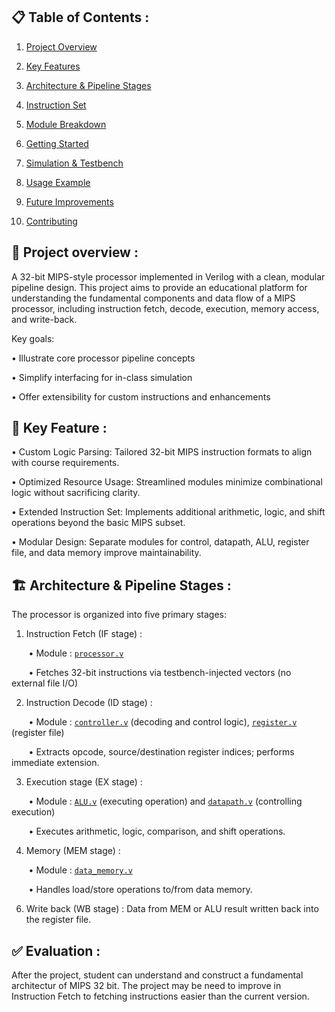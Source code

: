 ## 📋 Table of Contents :

1. [Project Overview](#project-overview)

2. [Key Features](#key-features)

3. [Architecture & Pipeline Stages](#architecture-pipeline-stages)

4. [Instruction Set](#instruction-set)

5. [Module Breakdown](#module-breakdown)

6. [Getting Started](#getting-started)

7. [Simulation & Testbench](#simulation-testbench)

8. [Usage Example](#usage-example)

9. [Future Improvements](#future-improvements)

10. [Contributing](#contributing)

## 📝 Project overview :
A 32-bit MIPS-style processor implemented in Verilog with a clean, modular pipeline design. This project aims to provide an educational platform for understanding the fundamental components and data flow of a MIPS processor, including instruction fetch, decode, execution, memory access, and write-back.

Key goals:

• Illustrate core processor pipeline concepts

• Simplify interfacing for in-class simulation

• Offer extensibility for custom instructions and enhancements

## 🚀 Key Feature : 
• Custom Logic Parsing: Tailored 32-bit MIPS instruction formats to align with course requirements.

• Optimized Resource Usage: Streamlined modules minimize combinational logic without sacrificing clarity.

• Extended Instruction Set: Implements additional arithmetic, logic, and shift operations beyond the basic MIPS subset.

• Modular Design: Separate modules for control, datapath, ALU, register file, and data memory improve maintainability.

## 🏗️ Architecture & Pipeline Stages : 
The processor is organized into five primary stages: 

1. Instruction Fetch (IF stage) :

&nbsp;&nbsp;&nbsp;&nbsp;&nbsp;&nbsp; • Module : [`processor.v`](https://github.com/NguyenHoanKhanh/MIPS-basic-by-Verilog/blob/main/processor.v)

&nbsp;&nbsp;&nbsp;&nbsp;&nbsp;&nbsp; • Fetches 32-bit instructions via testbench-injected vectors (no external file I/O)

2. Instruction Decode (ID stage) :

&nbsp;&nbsp;&nbsp;&nbsp;&nbsp;&nbsp; • Module : [`controller.v`](https://github.com/NguyenHoanKhanh/MIPS-basic-by-Verilog/blob/main/controller.v) (decoding and control logic), [`register.v`](https://github.com/NguyenHoanKhanh/MIPS-basic-by-Verilog/blob/main/register.v) (register file)

&nbsp;&nbsp;&nbsp;&nbsp;&nbsp;&nbsp; • Extracts opcode, source/destination register indices; performs immediate extension.

3. Execution stage (EX stage) :

&nbsp;&nbsp;&nbsp;&nbsp;&nbsp;&nbsp; • Module : [`ALU.v`](https://github.com/NguyenHoanKhanh/MIPS-basic-by-Verilog/blob/main/ALU.v) (executing operation) and [`datapath.v`](https://github.com/NguyenHoanKhanh/MIPS-basic-by-Verilog/blob/main/datapath.v) (controlling execution)

&nbsp;&nbsp;&nbsp;&nbsp;&nbsp;&nbsp; • Executes arithmetic, logic, comparison, and shift operations.

4. Memory (MEM stage) :

&nbsp;&nbsp;&nbsp;&nbsp;&nbsp;&nbsp; • Module : [`data_memory.v`](https://github.com/NguyenHoanKhanh/MIPS-basic-by-Verilog/blob/main/data_memory.v)

&nbsp;&nbsp;&nbsp;&nbsp;&nbsp;&nbsp; • Handles load/store operations to/from data memory.

6. Write back (WB stage) : Data from MEM or ALU result written back into the register file.

## ✅ Evaluation : 
After the project, student can understand and construct a fundamental architectur of MIPS 32 bit.
The project may be need to improve in Instruction Fetch to fetching instructions easier than the current version.
